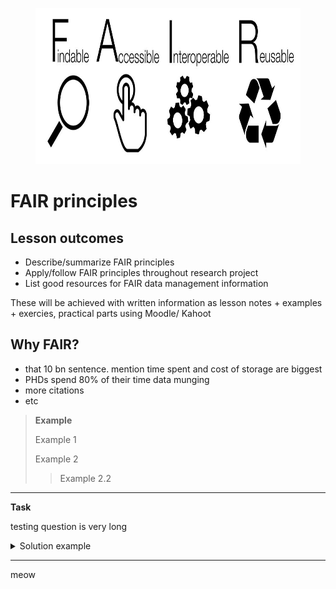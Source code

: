 <figure>
    <img src="FAIR_data_principles.jpg" width="700" height="250"
         alt="FAIR">
</figure>


# FAIR principles


## Lesson outcomes

* Describe/summarize  FAIR principles
* Apply/follow FAIR principles throughout research project
* List good resources for FAIR data management information

These will be achieved with written information as lesson notes + examples + exercies, practical parts using Moodle/ Kahoot

## Why FAIR?

* that 10 bn sentence. mention time spent and cost of storage are biggest 
* PHDs spend 80% of their time data munging
* more citations
* etc

>**Example**
>
> Example 1
> 
> Example 2
> > Example 2.2
---------------------------------------
**Task**

testing question is very long
<details><summary>Solution example</summary><p>
  blahdiblah
</p></details>

---------------------------------------

meow